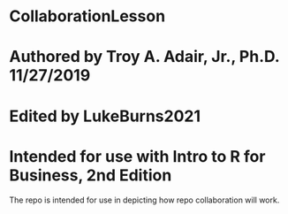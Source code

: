 # CollaborationLesson
# Authored by Troy A. Adair, Jr., Ph.D. 11/27/2019
# Edited by LukeBurns2021
# Intended for use with Intro to R for Business, 2nd Edition

The repo is intended for use in depicting how repo collaboration will work.

